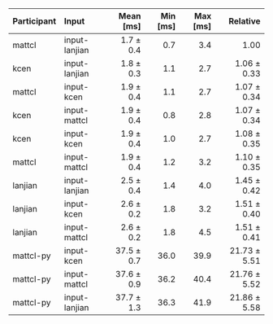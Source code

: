 | Participant | Input | Mean [ms] | Min [ms] | Max [ms] | Relative |
|:---|:---|---:|---:|---:|---:|
| mattcl | input-lanjian | 1.7 ± 0.4 | 0.7 | 3.4 | 1.00 |
| kcen | input-lanjian | 1.8 ± 0.3 | 1.1 | 2.7 | 1.06 ± 0.33 |
| mattcl | input-kcen | 1.9 ± 0.4 | 1.1 | 2.7 | 1.07 ± 0.34 |
| kcen | input-mattcl | 1.9 ± 0.4 | 0.8 | 2.8 | 1.07 ± 0.34 |
| kcen | input-kcen | 1.9 ± 0.4 | 1.0 | 2.7 | 1.08 ± 0.35 |
| mattcl | input-mattcl | 1.9 ± 0.4 | 1.2 | 3.2 | 1.10 ± 0.35 |
| lanjian | input-lanjian | 2.5 ± 0.4 | 1.4 | 4.0 | 1.45 ± 0.42 |
| lanjian | input-kcen | 2.6 ± 0.2 | 1.8 | 3.2 | 1.51 ± 0.40 |
| lanjian | input-mattcl | 2.6 ± 0.2 | 1.8 | 4.5 | 1.51 ± 0.41 |
| mattcl-py | input-kcen | 37.5 ± 0.7 | 36.0 | 39.9 | 21.73 ± 5.51 |
| mattcl-py | input-mattcl | 37.6 ± 0.9 | 36.2 | 40.4 | 21.76 ± 5.52 |
| mattcl-py | input-lanjian | 37.7 ± 1.3 | 36.3 | 41.9 | 21.86 ± 5.58 |
